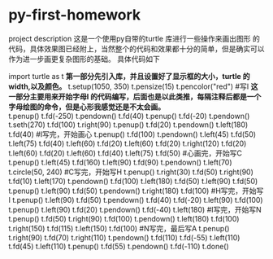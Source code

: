 # py-first-homework
project description
这是一个使用py自带的turtle 库进行一些操作来画出图形 的代码，具体效果图已经附上，当然整个的代码和效果都十分的简单，但是确实可以作为进一步画更复杂图形的基础。
具体代码如下

import turtle as t              **第一部分先引入库，并且设置好了显示框的大小，turtle 的width,以及颜色。**
t.setup(1050, 350)
t.pensize(15)
t.pencolor("red")
#写I                            **这一部分主要用来开始字母I 的代码编写，后面也是以此类推，每隔注释后都是一个字母绘图的命令，但是心形我感觉还是不太会画。**                             
t.penup()
t.fd(-250)
t.pendown()
t.fd(40)
t.penup()
t.fd(-20)
t.pendown()
t.seth(270)
t.fd(100)
t.right(90)
t.penup()
t.fd(20)
t.pendown()
t.left(180)
t.fd(40)
#I写完，开始画心
t.penup()
t.fd(100)
t.pendown()
t.left(45)
t.fd(50)
t.left(75)
t.fd(40)
t.left(60)
t.fd(20)
t.left(60)
t.fd(20)
t.right(120)
t.fd(20)
t.left(60)
t.fd(20)
t.left(60)
t.fd(40)
t.left(75)
t.fd(50)
#心画完，开始写C
t.penup()
t.left(45)
t.fd(160)
t.left(90)
t.fd(90)
t.pendown()
t.left(70)
t.circle(50, 240)
#C写完，开始写H
t.penup()
t.right(30)
t.fd(50)
t.right(90)
t.fd(10)
t.left(170)
t.pendown()
t.fd(100)
t.left(180)
t.fd(50)
t.left(90)
t.fd(50)
t.penup()
t.left(90)
t.fd(50)
t.pendown()
t.right(180)
t.fd(100)
#H写完，开始写I
t.penup()
t.left(90)
t.fd(50)
t.pendown()
t.fd(40)
t.fd(-20)
t.left(90)
t.fd(100)
t.penup()
t.left(90)
t.fd(20)
t.pendown()
t.fd(-40)
t.left(180)
#I写完，开始写N
t.penup()
t.fd(50)
t.right(90)
t.fd(100)
t.pendown()
t.left(180)
t.fd(100)
t.right(150)
t.fd(115)
t.left(150)
t.fd(100)
#N写完，最后写A
t.penup()
t.right(90)
t.fd(70)
t.right(110)
t.pendown()
t.fd(110)
t.fd(-55)
t.left(110)
t.fd(45)
t.left(110)
t.penup()
t.fd(55)
t.pendown()
t.fd(-110)
t.done()
